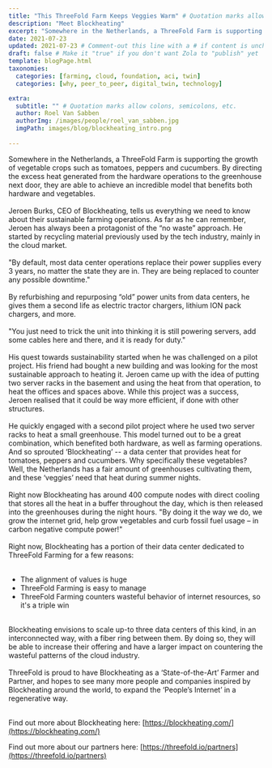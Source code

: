 ```yaml
---
title: "This ThreeFold Farm Keeps Veggies Warm" # Quotation marks allow colons, semicolons, etc.
description: "Meet Blockheating"
excerpt: "Somewhere in the Netherlands, a ThreeFold Farm is supporting the growth of vegetable crops such as tomatoes, peppers and cucumbers." # Quotation marks allow colons, semicolons, etc.
date: 2021-07-23
updated: 2021-07-23 # Comment-out this line with a # if content is unchanged
draft: false # Make it "true" if you don't want Zola to "publish" yet
template: blogPage.html
taxonomies:
  categories: [farming, cloud, foundation, aci, twin]
  categories: [why, peer_to_peer, digital_twin, technology]

extra:
  subtitle: "" # Quotation marks allow colons, semicolons, etc.
  author: Roel Van Sabben
  authorImg: /images/people/roel_van_sabben.jpg
  imgPath: images/blog/blockheating_intro.png
  
---
```


Somewhere in the Netherlands, a ThreeFold Farm is supporting the growth of vegetable crops such as tomatoes, peppers and cucumbers. By directing the excess heat generated from the hardware operations to the greenhouse next door, they are able to achieve an incredible model that benefits both hardware and vegetables.
<br/>
<br/>
Jeroen Burks, CEO of Blockheating, tells us everything we need to know about their sustainable farming operations. As far as he can remember, Jeroen has always been a protagonist of the “no waste” approach. He started by recycling material previously used by the tech industry, mainly in the cloud market.
<br/>
<br/>
"By default, most data center operations replace their power supplies every 3 years, no matter the state they are in. They are being replaced to counter any possible downtime."
<br/>
<br/>
By refurbishing and repurposing “old” power units from data centers, he gives them a second life as electric tractor chargers, lithium ION pack chargers, and more.
<br/>
<br/>
"You just need to trick the unit into thinking it is still powering servers, add some cables here and there, and it is ready for duty."
<br/>
<br/>
His quest towards sustainability started when he was challenged on a pilot project. His friend had bought a new building and was looking for the most sustainable approach to heating it. Jeroen came up with the idea of putting two server racks in the basement and using the heat from that operation, to heat the offices and spaces above. While this project was a success, Jeroen realised that it could be way more efficient, if done with other structures.
<br/>
<br/>
He quickly engaged with a second pilot project where he used two server racks to heat a small greenhouse. This model turned out to be a great combination, which benefited both hardware, as well as farming operations. And so sprouted ‘Blockheating’ -- a data center that provides heat for tomatoes, peppers and cucumbers. Why specifically these vegetables? Well, the Netherlands has a fair amount of greenhouses cultivating them, and these ‘veggies’ need that heat during summer nights.
<br/>
<br/>
Right now Blockheating has around 400 compute nodes with direct cooling that stores all the heat in a buffer throughout the day, which is then released into the greenhouses during the night hours.
"By doing it the way we do, we grow the internet grid, help grow vegetables and curb fossil fuel usage – in carbon negative compute power!"
<br/>
<br/>
Right now, Blockheating has a portion of their data center dedicated to ThreeFold Farming for a few reasons:
<br/>
<br/>

- The alignment of values is huge
- ThreeFold Farming is easy to manage
- ThreeFold Farming counters wasteful behavior of internet resources, so it's a triple win

<br/>
Blockheating envisions to scale up-to three data centers of this kind, in an interconnected way, with a fiber ring between them. By doing so, they will be able to increase their offering and have a larger impact on countering the wasteful patterns of the cloud industry. 
<br/>
<br/>
ThreeFold is proud to have Blockheating as a ‘State-of-the-Art’ Farmer and Partner, and hopes to see many more people and companies inspired by Blockheating around the world, to expand the ‘People’s Internet’ in a regenerative way. 
<br/>
<br/>

Find out more about Blockheating here: [https://blockheating.com/](https://blockheating.com/)
<br/>

Find out more about our partners here: [https://threefold.io/partners](https://threefold.io/partners)
